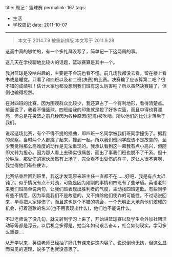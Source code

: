 title: 周记：篮球赛
permalink: 167
tags:
  - 生活
  - 学校周记
date: 2011-10-07
---

> 本文于 2014.7.9 被重新排版
> 本文写于 2011.9.28

这高中真的够忙的，有一个多礼拜没写了，简单记一下这两周的事。

这几天在学校聊地比较火的话题，篮球赛算是其中一个。

我对篮球是没啥兴趣的，主要是不会玩也看不懂。前几场我都没去看，留在楼上看书或是睡觉。只看了和四班以及和二班(决赛)的比赛。决赛输了应该算第二吧？很不错的成绩啦！估计大家也都没想到我们班有这么厉害吧？所以虽然决赛输了，但倒也输得坦然。

在对四班的比赛，因为围观群众比较少，我还算占了一个有利地形，看得清楚点。前面说了，我看不懂篮球，四班给我的印象就是投了好多次篮，而且中得也算漂亮，但总是在投篮之前几秒因为各种原因(犯规)被吹哨。所以他们的比分才落后于我们。

说起这场比赛，有个不得不提的插曲，即四班一名同学被我们班同学撞伤了。据我的观察，当时两个人都跳了起来，撞到一起。所以我们班同学应该不是故意的，至少我觉得那么高难度的动作是无法重现的。我承认看到这一幕我有点小高兴，但随即又转为担心。因为那人看上去确实很痛苦，而出了事我们班也脱不了干系。但十分钟后，那受伤的家伙居然有上场了，完全看不出受伤的样子，这让人很不爽啊，我觉得他们有些使诈。

比赛结束后回到班里，我这才发现原来班主任一直都不在&#8230;&#8230;好吧，我是有点太迟钝了。似乎情况有点不对劲，可能是因为刚刚的事情和四班有了些矛盾。英语老师来我们班简单说两句，让我们班表现出胜利者的气度，主动找四班道歉。有些同学有些不情愿，因为毕竟我们不是故意的，又不排除他们使诈的可能性。不过话说回来，毕竟把人家碰伤了，而且这也是个不错的机会，一个光明正大地向他们炫耀的机会，打着道歉的名义(也不用表现出什么)，他们也不能说什么。

不过老师说了没几句，就又转到学习上来了，开始讲篮球赛以及学生会外加社团活动等等都是浮云，以后机会多得是，她当年如何艰苦奋斗，社会如何现实，学习多么重要&#8230;.

从开学以来，英语老师已经抽了好几节课来讲这内容了。说说倒也无妨，但这么显而易见的道理，说多了也就没意思了。
